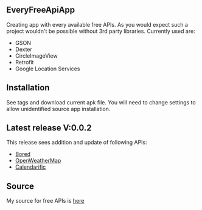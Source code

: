 ## EveryFreeApiApp
Creating app with every available free APIs.
As you would expect such a project wouldn't be possible without 3rd party libraries.
Currently used are:
- GSON
- Dexter
- CircleImageView
- Retrofit
- Google Location Services

## Installation
See tags and download current apk file. You will need to change settings to allow unidentified source app installation.

## Latest release V:0.0.2
This release sees addition and update of following APIs:
- [Bored](https://www.boredapi.com/documentation)
- [OpenWeatherMap](https://openweathermap.org)
- [Calendarific](https://calendarific.com)


## Source
My source for free APIs is [here](https://github.com/public-apis/public-apis)
